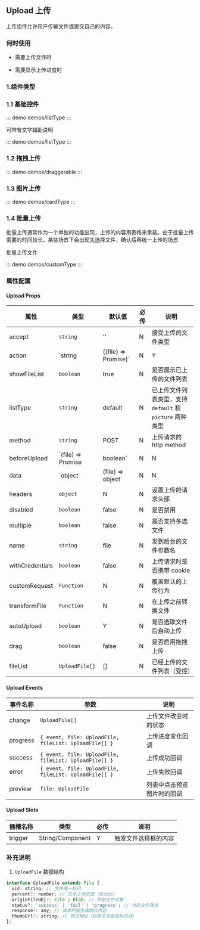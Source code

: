 ## Upload 上传

上传组件允许用户传输文件或提交自己的内容。

### 何时使用

- 需要上传文件时

- 需要显示上传进度时

### 1.组件类型

### 1.1 基础控件

::: demo demos/listType 
:::

可带有文字辅助说明

::: demo demos/listType 
:::

### 1.2 拖拽上传

::: demo demos/draggerable
:::


### 1.3 图片上传

::: demo demos/cardType 
:::

### 1.4 批量上传

批量上传通常作为一个单独的功能出现，上传的内容用表格来承载。由于批量上传需要的时间较长，某些场景下会出现先选择文件，确认后再统一上传的场景

批量上传文件

::: demo demos/customType 
:::


### 属性配置

#### Upload Props

| 属性            | 类型                                   | 默认值  | 必传 | 说明                                                     |
| --------------- | -------------------------------------- | ------- | ---- | -------------------------------------------------------- |
| accept          | `string`                               | ''      | N    | 接受上传的文件类型                                       |
| action          | `string | ((file) => Promise<string>)` | N       | Y    | 上传的地址                                               |
| showFileList    | `boolean`                              | true    | N    | 是否展示已上传的文件列表                                 |
| listType        | `string`                               | default | N    | 已上传文件列表类型，支持 `default` 和 `picture` 两种类型 |
| method          | `string`                               | POST    | N    | 上传请求的 http method                                   |
| beforeUpload    | `(file) => Promise<any> | boolean`     | N       | N    | 上传文件之前的钩子，参数为上传的文件，返回值决定是否上传 |
| data            | `object | (file) => object`            | N       | N    | 上传所需额外参数或返回上传额外参数的方法                 |
| headers         | `object`                               | N       | N    | 设置上传的请求头部                                       |
| disabled        | `boolean`                              | false   | N    | 是否禁用                                                 |
| multiple        | `boolean`                              | false   | N    | 是否支持多选文件                                         |
| name            | `string`                               | file    | N    | 发到后台的文件参数名                                     |
| withCredentials | `boolean`                              | false   | N    | 上传请求时是否携带 cookie                                |
| customRequest   | `Function`                             | N       | N    | 覆盖默认的上传行为                                       |
| transformFile   | `Function`                             | N       | N    | 在上传之前转换文件                                       |
| autoUpload      | `boolean`                              | Y       | N    | 是否选取文件后自动上传                                   |
| drag            | `boolean`                              | false   | N    | 是否启用拖拽上传                                         |
| fileList        | `UploadFile[]`                         | []      | N    | 已经上传的文件列表（受控）                               |

#### Upload Events

| 事件名称 | 参数                                                  | 说明                       |
| -------- | ----------------------------------------------------- | -------------------------- |
| change   | `UploadFile[]`                                        | 上传文件改变时的状态       |
| progress | `{ event, file: UploadFile, fileList: UploadFile[] }` | 上传进度变化回调           |
| success  | `{ event, file: UploadFile, fileList: UploadFile[] }` | 上传成功回调               |
| error    | `{ event, file: UploadFile, fileList: UploadFile[] }` | 上传失败回调               |
| preview  | `file: UploadFile`                                    | 列表中点击预览图片时的回调 |

#### Upload Slots

| 插槽名称 | 类型             | 必传 | 说明                 |
| -------- | ---------------- | ---- | -------------------- |
| trigger  | String/Component | Y    | 触发文件选择框的内容 |

### 补充说明

1. `UploadFile` 数据结构

``` js
interface UploadFile extends File {
  uid: string; // 文件唯一标识
  percent?: number; // 文件上传进度（百分比）
  originFileObj?: File | Blob; // 原始文件对象
  status?: 'success' | 'fail' | 'progress'; // 当前文件状态
  response?: any; // 请求的服务端响应内容
  thumbUrl?: string; // 预览地址（如果文件是图片的话）
};
```